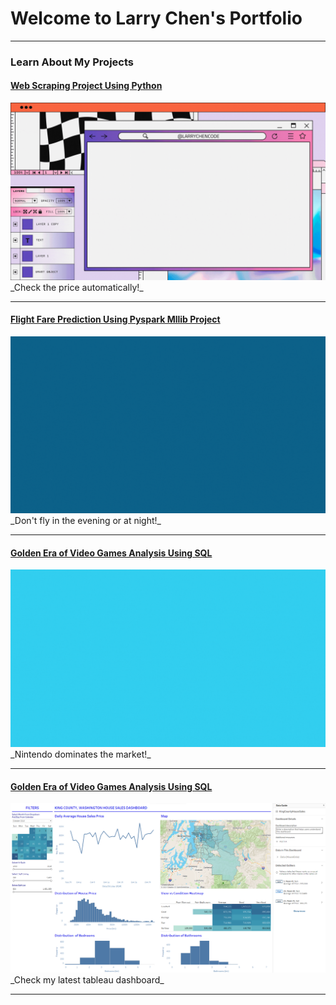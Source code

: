 # Welcome to Larry Chen's Portfolio



---


### Learn About My Projects

#### [Web Scraping Project Using Python](/WebScraping.md)
<img src="images/web-scraping/web-scraping.gif"/>
_Check the price automatically!_

---
#### [Flight Fare Prediction Using Pyspark Mllib Project](/FlightPricesPred.md)
<img src="images/fligh-price-pred/flight-price-pred.gif"/>
_Don't fly in the evening or at night!_

---
#### [Golden Era of Video Games Analysis Using SQL](/video-games.md)
<img src="images/video-game/VIdeo-Games-Golden-Era.gif"/>
_Nintendo dominates the market!_

---
#### [Golden Era of Video Games Analysis Using SQL](/tableau_test.md)
<img src="images/tableau_test/tableau_test.png"/>
_Check my latest tableau dashboard_

---


